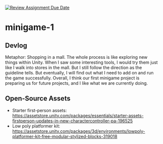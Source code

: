 [![Review Assignment Due Date](https://classroom.github.com/assets/deadline-readme-button-22041afd0340ce965d47ae6ef1cefeee28c7c493a6346c4f15d667ab976d596c.svg)](https://classroom.github.com/a/d-DorLAf)
# minigame-1
## Devlog
Metaphor: Shopping in a mall. The whole process is like exploring new things within Unity. When I saw some interesting tools, I would try them just like I walk into stores in the mall. But I still follow the direction as the guideline tells. But eventually, I will find out what I need to add on and run the game successfully. Overall, I think our first minigame project is preparing us for future projects, and I like what we are currently doing.
## Open-Source Assets
- Starter first-person assets: https://assetstore.unity.com/packages/essentials/starter-assets-firstperson-updates-in-new-charactercontroller-pa-196525
- Low poly platformer kit: https://assetstore.unity.com/packages/3d/environments/lowpoly-platformer-kit-free-modular-stylized-blocks-319018 
